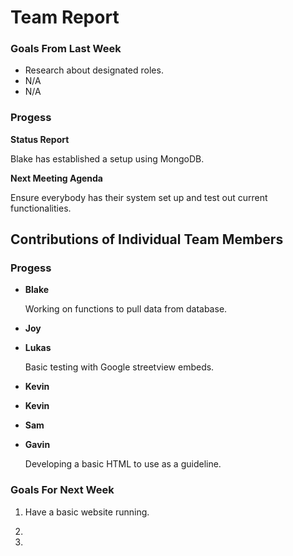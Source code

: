 # Team Report

### Goals From Last Week
- Research about designated roles.
- N/A
- N/A

### Progess

**Status Report** 

Blake has established a setup using MongoDB.


**Next Meeting Agenda**

Ensure everybody has their system set up and test out current functionalities.


## Contributions of Individual Team Members

### Progess

- **Blake**

    Working on functions to pull data from database.

- **Joy** 

- **Lukas**

    Basic testing with Google streetview embeds.

- **Kevin**
  
- **Kevin** 
    
- **Sam** 
    
- **Gavin**

  Developing a basic HTML to use as a guideline. 

### Goals For Next Week

1.  Have a basic website running.

2. 

3. 
